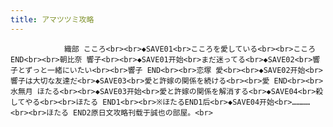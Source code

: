 ```yaml
---
title: アマツツミ攻略
---
```


                織部 こころ<br><br>◆SAVE01<br>こころを愛している<br><br>こころ END<br><br>朝比奈 響子<br><br>◆SAVE01开始<br>まだ迷ってる<br>◆SAVE02<br>響子とずっと一緒にいたい<br><br>響子 END<br><br>恋塚 愛<br><br>◆SAVE02开始<br>響子は大切な友達だ<br>◆SAVE03<br>愛と許嫁の関係を続ける<br><br>愛 END<br><br>水無月 ほたる<br><br>◆SAVE03开始<br>愛と許嫁の関係を解消する<br>◆SAVE04<br>殺してやる<br><br>ほたる END1<br><br>※ほたるEND1后<br>◆SAVE04开始<br>…………<br><br>ほたる END2原日文攻略刊载于誠也の部屋。<br>
              

